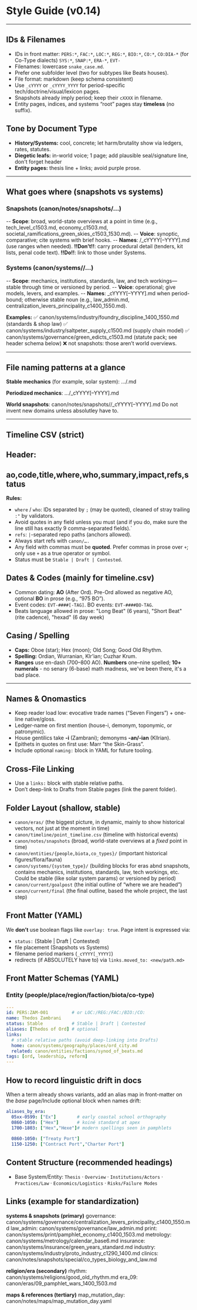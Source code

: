 # Style Guide (v0.14)
---

## IDs & Filenames
- IDs in front matter: `PERS:*`, `FAC:*`, `LOC:*`, `REG:*`, `BIO:*`, `CO:*`, `CO:DIA-*` (for Co-Type dialects) `SYS:*`, `SNAP:*`, `ERA-*`, `EVT-`
- Filenames: lowercase `snake_case.md`.  
- Prefer one subfolder level (two for subtypes like Beats houses).  
- File format: markdown (keep schema consistent)
- Use `_cYYYY` or `_cYYYY_YYYY` for period-specific tech/doctrine/visual/lexicon pages.
- Snapshots already imply period; keep their `cXXXX` in filename.
- Entity pages, indices, and systems “root” pages stay **timeless** (no suffix).

## Tone by Document Type
- **History/Systems:** cool, concrete; let harm/brutality show via ledgers, rates, statutes.
- **Diegetic leafs:** in-world voice; 1 page; add plausible seal/signature line, don't forget header
- **Entity pages:** thesis line + links; avoid purple prose.

---

## What goes where (snapshots vs systems)
### Snapshots (canon/notes/snapshots/…)
-- **Scope**: broad, world-state overviews at a point in time (e.g., tech_level_c1503.md, economy_c1503.md, societal_ramifications_green_skies_c1503_1530.md).
-- **Voice**: synoptic, comparative; cite systems with brief hooks.
-- **Names**: /<domain>_cYYYY[–YYYY].md (use ranges when needed).
**!!Don’t!!**: carry procedural detail (tenders, kit lists, penal code text). 
**!!Do!!**: link to those under Systems.

### Systems (canon/systems/<pillar>/…)
-- **Scope**: mechanics, institutions, standards, law, and tech workings—stable through time or versioned by period.
-- **Voice**: operational; give models, levers, and examples.
-- **Names**: <topic>_cYYYY[–YYYY].md when period-bound; otherwise stable noun (e.g., law_admin.md, centralization_levers_principality_c1400_1550.md).

**Examples:**
✅ canon/systems/industry/foundry_discipline_1400_1550.md (standards & shop law)
✅ canon/systems/industry/saltpeter_supply_c1500.md (supply chain model)
✅ canon/systems/governance/green_edicts_c1503.md (statute pack; see header schema below)
❌ not snapshots: those aren’t world overviews.

---

## File naming patterns at a glance

**Stable mechanics** (for example, solar system): …/<topic>.md

**Periodized mechanics**: …/<topic>_cYYYY[–YYYY].md

**World snapshots**: canon/notes/snapshots/<domain>/<domain>_cYYYY[–YYYY].md
Do not invent new domains unless absolutley have to.

---

## Timeline CSV (strict)
**Header:**
---
ao,code,title,where,who,summary,impact,refs,status
---
**Rules:**
- `where` / `who`: IDs separated by `;` (may be quoted), cleaned of stray trailing `:"` by validators.
- Avoid quotes in any field unless you must (and if you do, make sure the line still has exactly 9 comma-separated fields).`
- `refs`: `|`-separated repo paths (anchors allowed).
- Always start refs with `canon/….`
- Any field with commas must be **quoted**. Prefer commas in prose over `+`; only use `+` as a true operator or symbol.
- Status must be `Stable | Draft | Contested`.

## Dates & Codes (mainly for timeline.csv)
- Common dating: **AO** (After Ord). Pre-Ord allowed as negative AO, optional **BO** in prose (e.g., “975 BO”).
- Event codes: `EVT-####[-TAG]`. BO events: `EVT-####BO-TAG`.  
- Beats language allowed in prose: "Long Beat" (6 years), "Short Beat" (rite cadence), "hexad" (6 day week)

## Casing / Spelling
- **Caps:** Oboe (star); Hex (moon); Old Song; Good Old Rhythm.
- **Spelling:** Ordian, Wurranian, Klr’ian; Cuzhar Krum.
- **Ranges** use en-dash (700–800 AO). **Numbers** one–nine spelled; **10+ numerals** - no senary (6-base) math madness, we've been there, it's a bad place.

--- 

## Names & Onomastics
- Keep reader load low: evocative trade names (“Seven Fingers”) + one-line native/gloss.
- Ledger-name on first mention (house-i, demonym, toponymic, or patronymic).
- House gentilics take **-i** (Zambrani); demonyms **-an/-ian** (Kllrian).
- Epithets in quotes on first use: Marr “the Skin-Grass”.
- Include optional `naming:` block in YAML for future tooling.

## Cross-File Linking
- Use a `links:` block with stable relative paths.  
- Don’t deep-link to Drafts from Stable pages (link the parent folder).

## Folder Layout (shallow, stable)
- `canon/eras/` (the biggest picture, in dynamic, mainly to show historical vectors, not just at the moment in time)
- `canon/timeline/point_timeline.csv` (timeline with historical events)
- `canon/notes/snapshots` (broad, world-state overviews at a *fixed* point in time)
- `canon/entities/{people,biota,co_types}/` (important historical figures/flora/fauna)
- `canon/systems/{system_type}/` (building blocks for eras abnd snapshots, contains mechanics, institutions, standards, law, tech workings, etc. Could be stable (like solar system params) or versioned by period)
- `canon/current/goalpost` (the initial outline of “where we are headed”)
- `canon/current/final` (the final outline, based the whole project, the last step)


## Front Matter (YAML)
We **don’t** use boolean flags like `overlay: true`. Page intent is expressed via:
- `status:` (Stable | Draft | Contested)
- file placement (Snapshots vs Systems)
- filename period markers (`_cYYYY[_YYYY]`)
- redirects (if ABSOLUTELY have to) via `links.moved_to: <new/path.md>`

## Front Matter Schemas (YAML)

### Entity (people/place/region/faction/biota/co-type)
```yaml
---
id: PERS:ZAM-001         # or LOC:/REG:/FAC:/BIO:/CO:
name: Thedos Zambrani
status: Stable           # Stable | Draft | Contested 
aliases: [Thedos of Ord] # optional
links:
  # stable relative paths (avoid deep-linking into Drafts)
  home: canon/systems/geography/places/ord_city.md
  related: canon/entities/factions/synod_of_beats.md
tags: [ord, leadership, reform]
---
```
## How to record linguistic drift in docs
When a term already shows variants, add an alias map in front-matter on the *base* page/Include optional block when names drift:
```yaml
aliases_by_era:
  05xx-0599: ["Ex"]        # early coastal school orthography
  0860-1050: ["Hex"]       # koiné standard at apex
  1700-1803: ["Hex","Hexe"]# modern spellings seen in pamphlets
  
  0860-1050: ["Treaty Port"]
  1150-1250: ["Contract Port","Charter Port"]
```

## Content Structure (recommended headings)
- Base System/Entity: `Thesis` · `Overview` · `Institutions/Actors` · `Practices/Law` · `Economics/Logistics` · `Risks/Failure Modes`

## Links (example for standardization)
  **systems & snapshots (primary)**
  governance: canon/systems/governance/centralization_levers_principality_c1400_1550.md
  law_admin: canon/systems/governance/law_admin.md
  print: canon/systems/print/pamphlet_economy_c1400_1503.md
  metrology: canon/systems/metrology/calendar_base6.md
  insurance: canon/systems/insurance/green_years_standard.md
  industry: canon/systems/industry/proto_industry_c1290_1400.md
  clinics: canon/notes/snapshots/special/co_types_biology_and_law.md

  **religion/era (secondary)**
  rhythm: canon/systems/religions/good_old_rhythm.md
  era_09: canon/eras/09_pamphlet_wars_1400_1503.md

  **maps & references (tertiary)**
  map_mutation_day: canon/notes/maps/map_mutation_day.yaml
